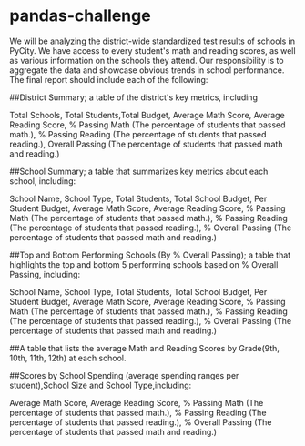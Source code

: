 # pandas-challenge


We will be analyzing the district-wide standardized test results of schools in PyCity. We have access to every student's math and reading scores, as well as various information on the schools they attend. Our responsibility is to aggregate the data and showcase obvious trends in school performance. The final report should include each of the following:


##District Summary; a table of the district's key metrics, including

Total Schools, Total Students,Total Budget, Average Math Score, Average Reading Score, % Passing Math (The percentage of students that passed math.), % Passing Reading (The percentage of students that passed reading.), Overall Passing (The percentage of students that passed math and reading.)


##School Summary; a table that summarizes key metrics about each school, including:

School Name, School Type, Total Students, Total School Budget, Per Student Budget, Average Math Score, Average Reading Score, % Passing Math (The percentage of students that passed math.), % Passing Reading (The percentage of students that passed reading.), % Overall Passing (The percentage of students that passed math and reading.)


##Top and Bottom Performing Schools (By % Overall Passing); a table that highlights the top and bottom 5 performing schools based on % Overall Passing, including:

School Name, School Type, Total Students, Total School Budget, Per Student Budget, Average Math Score, Average Reading Score, % Passing Math (The percentage of students that passed math.), % Passing Reading (The percentage of students that passed reading.), % Overall Passing (The percentage of students that passed math and reading.)


##A table that lists the average Math and Reading Scores by Grade(9th, 10th, 11th, 12th) at each school.


##Scores by School Spending (average spending ranges per student),School Size and School Type,including:

Average Math Score, Average Reading Score, % Passing Math (The percentage of students that passed math.), % Passing Reading (The percentage of students that passed reading.), % Overall Passing (The percentage of students that passed math and reading.)
